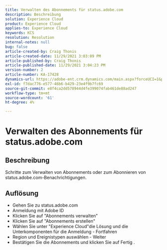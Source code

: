 ```yaml
---
title: Verwalten des Abonnements für status.adobe.com
description: Beschreibung
solution: Experience Cloud
product: Experience Cloud
applies-to: Experience Cloud
keywords: KCS
resolution: Resolution
internal-notes: null
bug: false
article-created-by: Craig Thonis
article-created-date: 11/29/2021 3:03:09 PM
article-published-by: Craig Thonis
article-published-date: 11/29/2021 3:04:23 PM
version-number: 2
article-number: KA-17428
dynamics-url: https://adobe-ent.crm.dynamics.com/main.aspx?forceUCI=1&pagetype=entityrecord&etn=knowledgearticle&id=67a8f273-2551-ec11-8c62-00224804ee0d
exl-id: f7dac776-e577-46b6-b429-23e4f9b7fc69
source-git-commit: e8f4ca2dd578944d4fe399074fab461de88ad247
workflow-type: tm+mt
source-wordcount: '61'
ht-degree: 4%

---
```


# Verwalten des Abonnements für status.adobe.com

## Beschreibung


Schritte zum Verwalten von Abonnements oder zum Abonnieren von status.adobe.com-Benachrichtigungen.


## Auflösung


- Gehen Sie zu status.adobe.com
- Anmeldung mit Adobe ID
- Klicken Sie auf &quot;Abonnements verwalten&quot;
- Klicken Sie auf &quot;Abonnements erstellen&quot;
- Wählen Sie unter &quot;Experience Cloud&quot;die Lösung und die Unterkomponenten für die Anmeldung - Fortfahren
- Region und Ereignistypen auswählen - Weiter
- Bestätigen Sie die Abonnements und klicken Sie auf Fertig .
